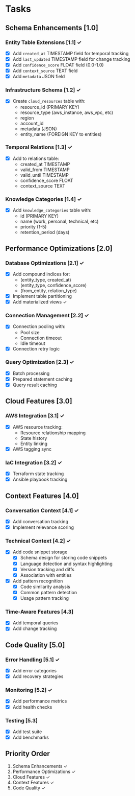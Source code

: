 # Tasks

## Schema Enhancements [1.0]

### Entity Table Extensions [1.1] ✓
- [x] Add `created_at` TIMESTAMP field for temporal tracking
- [x] Add `last_updated` TIMESTAMP field for change tracking 
- [x] Add `confidence_score` FLOAT field (0.0-1.0)
- [x] Add `context_source` TEXT field
- [x] Add `metadata` JSON field

### Infrastructure Schema [1.2] ✓
- [x] Create `cloud_resources` table with:
  - resource_id (PRIMARY KEY)
  - resource_type (aws_instance, aws_vpc, etc)
  - region
  - account_id 
  - metadata (JSON)
  - entity_name (FOREIGN KEY to entities)

### Temporal Relations [1.3] ✓
- [x] Add to relations table:
  - created_at TIMESTAMP
  - valid_from TIMESTAMP
  - valid_until TIMESTAMP
  - confidence_score FLOAT
  - context_source TEXT

### Knowledge Categories [1.4] ✓
- [x] Add `knowledge_categories` table with:
  - id (PRIMARY KEY)
  - name (work, personal, technical, etc)
  - priority (1-5)
  - retention_period (days)

## Performance Optimizations [2.0]

### Database Optimizations [2.1] ✓
- [x] Add compound indices for:
  - (entity_type, created_at)
  - (entity_type, confidence_score) 
  - (from_entity, relation_type)
- [x] Implement table partitioning
- [x] Add materialized views ✓

### Connection Management [2.2] ✓
- [x] Connection pooling with:
  - Pool size
  - Connection timeout
  - Idle timeout
- [x] Connection retry logic

### Query Optimization [2.3] ✓
- [x] Batch processing
- [x] Prepared statement caching
- [x] Query result caching

## Cloud Features [3.0]

### AWS Integration [3.1] ✓
- [x] AWS resource tracking:
  - Resource relationship mapping
  - State history
  - Entity linking
- [x] AWS tagging sync

### IaC Integration [3.2] ✓
- [x] Terraform state tracking
- [x] Ansible playbook tracking

## Context Features [4.0]

### Conversation Context [4.1] ✓
- [x] Add conversation tracking
- [x] Implement relevance scoring

### Technical Context [4.2] ✓
- [x] Add code snippet storage
    - [x] Schema design for storing code snippets
    - [x] Language detection and syntax highlighting
    - [x] Version tracking and diffs
    - [x] Association with entities
- [x] Add pattern recognition
    - [x] Code similarity analysis
    - [x] Common pattern detection
    - [x] Usage pattern tracking

### Time-Aware Features [4.3]
- [x] Add temporal queries
- [x] Add change tracking

## Code Quality [5.0]

### Error Handling [5.1] ✓
- [x] Add error categories
- [x] Add recovery strategies

### Monitoring [5.2] ✓
- [x] Add performance metrics
- [x] Add health checks

### Testing [5.3]
- [x] Add test suite
- [x] Add benchmarks

## Priority Order
1. Schema Enhancements ✓
2. Performance Optimizations ✓
3. Cloud Features ✓
4. Context Features ✓
5. Code Quality ✓
